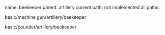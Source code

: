 name: beekeeper
parent: artillery
current path: not implemented
all paths:

  basic/machine gun/artillery/beekeeper

  basic/pounder/artillery/beekeeper
